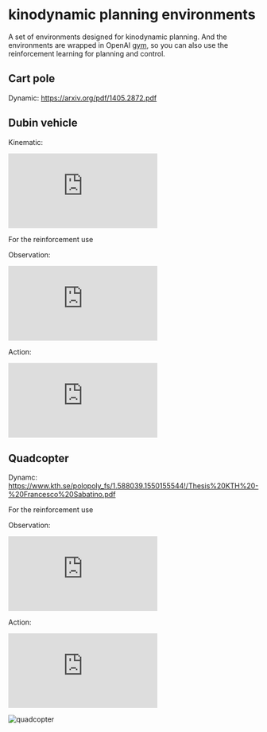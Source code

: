 # kinodynamic planning environments 

A set of environments designed for kinodynamic planning. And the environments are wrapped in OpenAI [gym](https://github.com/openai/gym), so you can also use the reinforcement learning for planning and control.

## Cart pole
Dynamic: https://arxiv.org/pdf/1405.2872.pdf

## Dubin vehicle

Kinematic: 

![](https://latex.codecogs.com/png.latex?%5Cbegin%7Bbmatrix%7D%20%5Cdot%7Bx%7D%5C%5C%20%5Cdot%7By%7D%5C%5C%20%5Cdot%7B%5Ctheta%7D%20%5Cend%7Bbmatrix%7D%20%3D%20%5Cbegin%7Bbmatrix%7D%20v%5Ccos%28%5Ctheta%29%5C%5C%20v%5Csin%28%5Ctheta%29%5C%5C%20v/%28d/%5Ctan%28%5Cdelta%29%29%20%5Cend%7Bbmatrix%7D)

For the reinforcement use

Observation:

![observation](https://latex.codecogs.com/png.latex?%5B%5Chat%7Bx%7D%2C%20%5Chat%7By%7D%2C%20%5Ctheta_s%2C%20%5Ctheta_g%5D%2C%20%5Chat%7Bx%7D%20%3D%20x_s%20-%20x_g)

Action:

![action](https://latex.codecogs.com/png.latex?%5Bv%2C%20%5Cdelta%5D)


## Quadcopter

Dynamc: https://www.kth.se/polopoly_fs/1.588039.1550155544!/Thesis%20KTH%20-%20Francesco%20Sabatino.pdf

For the reinforcement use

Observation:

![observation](https://latex.codecogs.com/png.latex?%5B%5Chat%7Bx%7D%2C%20%5Chat%7By%7D%2C%20%5Chat%7Bz%7D%2C%20%5Cdot%7Bx%7D%2C%20%5Cdot%7By%7D%2C%20%5Cdot%7Bz%7D%2C%20%5Cphi%2C%20%5Ctheta%20%2C%5Cpsi%20%2C%20%5Cdot%7B%5Cphi%7D%2C%20%5Cdot%7B%5Ctheta%7D%20%2C%5Cdot%7B%5Cpsi%7D%20%5D)

Action:

![action](https://latex.codecogs.com/png.latex?%5Bf%2C%20r_x%2C%20r_y%2C%20r_z%5D)

![quadcopter](quadcopter.gif)
